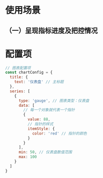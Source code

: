 # 使用场景
  ## （一）呈现指标进度及把控情况

# 配置项
  ```js
  // 图表配置项
  const chartConfig = {
    title: {
      text: '仪表盘' // 主标题
    },
    series: [
      {
        type: 'gauge', // 图表类型：仪表盘
        data: [
          // 每一个对象就代表一个指针
          {
            value: 88,
            // 指针的样式
            itemStyle: {
              color: 'red' // 指针的颜色
            }
          }
        ],
        min: 50, // 仪表盘数值范围
        max: 100
      }
    ]
  }
  ```

<!DOCTYPE html>
<html lang="en">

<head>
  <meta charset="UTF-8">
  <meta name="viewport" content="width=device-width, initial-scale=1.0">
  <meta http-equiv="X-UA-Compatible" content="ie=edge">
  <title>Document</title>
  <script src="lib/echarts.min.js"></script>
</head>

<body>
  <div style="width: 600px;height:400px"></div>

  <script>
    var mCharts = echarts.init(document.querySelector("div"))
    var option = {
      series: [
        {
          type: 'gauge',  // 图表类型：仪表盘
          data: [
            { // 每一个对象就代表一个指针
              value: 97,
              itemStyle: {  // 指针的样式
                color: 'pink'  // 指针的颜色
              }
            },
            {
              value: 85,
              itemStyle: {
                color: 'green'
              }
            }
          ],
          min: 50,  // 仪表盘数值范围
          max: 100
        }
      ]
    }
    mCharts.setOption(option)
  </script>
</body>

</html>